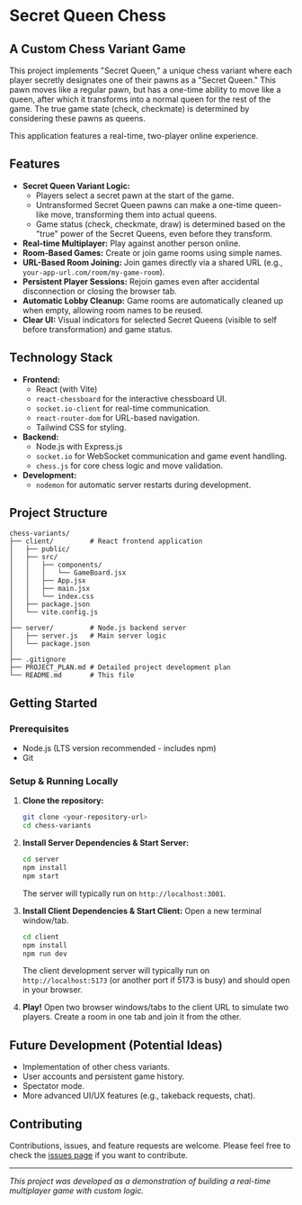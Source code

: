 # Secret Queen Chess

## A Custom Chess Variant Game

This project implements "Secret Queen," a unique chess variant where each player secretly designates one of their pawns as a "Secret Queen." This pawn moves like a regular pawn, but has a one-time ability to move like a queen, after which it transforms into a normal queen for the rest of the game. The true game state (check, checkmate) is determined by considering these pawns as queens.

This application features a real-time, two-player online experience.

## Features

*   **Secret Queen Variant Logic:**
    *   Players select a secret pawn at the start of the game.
    *   Untransformed Secret Queen pawns can make a one-time queen-like move, transforming them into actual queens.
    *   Game status (check, checkmate, draw) is determined based on the "true" power of the Secret Queens, even before they transform.
*   **Real-time Multiplayer:** Play against another person online.
*   **Room-Based Games:** Create or join game rooms using simple names.
*   **URL-Based Room Joining:** Join games directly via a shared URL (e.g., `your-app-url.com/room/my-game-room`).
*   **Persistent Player Sessions:** Rejoin games even after accidental disconnection or closing the browser tab.
*   **Automatic Lobby Cleanup:** Game rooms are automatically cleaned up when empty, allowing room names to be reused.
*   **Clear UI:** Visual indicators for selected Secret Queens (visible to self before transformation) and game status.

## Technology Stack

*   **Frontend:**
    *   React (with Vite)
    *   `react-chessboard` for the interactive chessboard UI.
    *   `socket.io-client` for real-time communication.
    *   `react-router-dom` for URL-based navigation.
    *   Tailwind CSS for styling.
*   **Backend:**
    *   Node.js with Express.js
    *   `socket.io` for WebSocket communication and game event handling.
    *   `chess.js` for core chess logic and move validation.
*   **Development:**
    *   `nodemon` for automatic server restarts during development.

## Project Structure

```
chess-variants/
├── client/         # React frontend application
│   ├── public/
│   ├── src/
│   │   ├── components/
│   │   │   └── GameBoard.jsx
│   │   ├── App.jsx
│   │   ├── main.jsx
│   │   └── index.css
│   ├── package.json
│   └── vite.config.js
│
├── server/         # Node.js backend server
│   ├── server.js   # Main server logic
│   └── package.json
│
├── .gitignore
├── PROJECT_PLAN.md # Detailed project development plan
└── README.md       # This file
```

## Getting Started

### Prerequisites

*   Node.js (LTS version recommended - includes npm)
*   Git

### Setup & Running Locally

1.  **Clone the repository:**
    ```bash
    git clone <your-repository-url>
    cd chess-variants
    ```

2.  **Install Server Dependencies & Start Server:**
    ```bash
    cd server
    npm install
    npm start
    ```
    The server will typically run on `http://localhost:3001`.

3.  **Install Client Dependencies & Start Client:**
    Open a new terminal window/tab.
    ```bash
    cd client
    npm install
    npm run dev
    ```
    The client development server will typically run on `http://localhost:5173` (or another port if 5173 is busy) and should open in your browser.

4.  **Play!**
    Open two browser windows/tabs to the client URL to simulate two players. Create a room in one tab and join it from the other.

## Future Development (Potential Ideas)

*   Implementation of other chess variants.
*   User accounts and persistent game history.
*   Spectator mode.
*   More advanced UI/UX features (e.g., takeback requests, chat).

## Contributing

Contributions, issues, and feature requests are welcome. Please feel free to check the [issues page](<your-repo-url/issues>) if you want to contribute.

---

_This project was developed as a demonstration of building a real-time multiplayer game with custom logic._